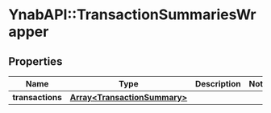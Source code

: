 # YnabAPI::TransactionSummariesWrapper

## Properties
Name | Type | Description | Notes
------------ | ------------- | ------------- | -------------
**transactions** | [**Array&lt;TransactionSummary&gt;**](TransactionSummary.md) |  | 


